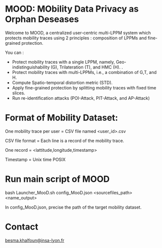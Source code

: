 # MOOD: MObility Data Privacy as Orphan Deseases

Welcome to MOOD, a centralized user-centric multi-LPPM system which protects mobility traces using 2 principles : composition of LPPMs and fine-grained protection. 

You can :
 
- Protect mobility traces with a single LPPM, namely, Geo-indistinguishability (G), Trilateration (T), and HMC (H).   .
- Protect mobility traces with multi-LPPMs, i.e., a combination of G,T, and H.
- Compute Spatio-temporal distortion metric (STD). 
- Apply fine-grained protection by splitting mobility traces with fixed time slices. 
- Run re-identification attacks (POI-Attack, PIT-Attack, and AP-Attack)



# Format of Mobility Dataset:

One mobility trace per user = CSV file named <user_id>.csv

CSV file format = Each line is a record of the mobility trace.

One record = <lattitude,longitude,timestamp>

Timestamp = Unix time POSIX

# Run main script of MOOD

bash Launcher_MooD.sh config_MooD.json <sourcefiles_path> <name_output>

In config_MooD.json, precise the path of the target mobility dataset. 


# Contact

besma.khalfoun@insa-lyon.fr
